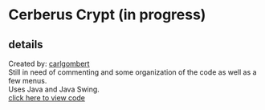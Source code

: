 # Cerberus Crypt (in progress)
## details
Created by: [carlgombert](https://github.com/carlgombert)  
Still in need of commenting and some organization of the code as well as a few menus.  
Uses Java and Java Swing.  
[click here to view code](https://github.com/carlgombert/Cerberus_Crypt/tree/main/cerberus_crypt/src/com/cerberus_crypt/main)
